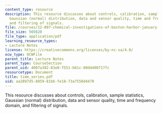 ```yaml
---
content_type: resource
description: This resource discusses about controls, calibration, sample statistics,
  Gaussian (normal) distribution, data and sensor quality, time and frequency domain,
  and filtering of signals.
file: /courses/12-097-chemical-investigations-of-boston-harbor-january-iap-2006/aa2897d5885981bbfe1873a7550d4470_time_series.pdf
file_size: 565620
file_type: application/pdf
learning_resource_types:
- Lecture Notes
license: https://creativecommons.org/licenses/by-nc-sa/4.0/
ocw_type: OCWFile
parent_title: Lecture Notes
parent_type: CourseSection
parent_uid: 4007a382-83e8-f551-b81c-00d4400717fc
resourcetype: Document
title: time_series.pdf
uid: aa2897d5-8859-81bb-fe18-73a7550d4470
---
```

This resource discusses about controls, calibration, sample statistics, Gaussian (normal) distribution, data and sensor quality, time and frequency domain, and filtering of signals.